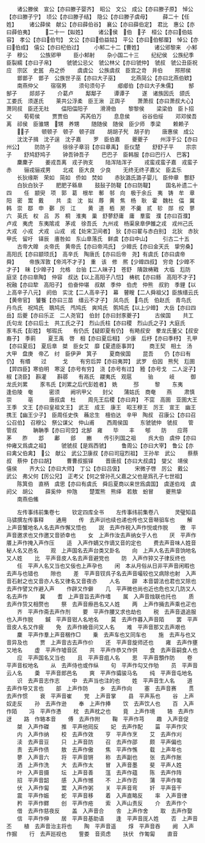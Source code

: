 <!-- { "loadSidebar": true } -->
　　诸公滕侯　宣公【亦曰滕子婴齐】　昭公　文公　成公【亦曰滕子原】　悼公【亦曰滕子宁】　顷公【亦曰滕子结】　隐公【亦曰滕子虞母】
　　薛二十【任姓】
　　诸公薛侯　献公【亦曰薛伯谷】　襄公【亦曰薛伯定】　君比　惠公【亦曰薛伯夷】
　　二十一【姒姓】
　　诸公侯　伯　子　桓公【亦曰伯姑容】　孝公【亦曰伯匄】　文公【亦曰伯益姑】　平公【亦曰伯郁厘】　悼公【亦曰伯成】　僖公【亦曰杞伯过】
　　小邾二十二【曹姓】
　　诸公郳黎来　小邾子　穆公
　　公族郳甲
　　臣小邾射
　　杂小国二十三
　　纪纪侯　公族纪季　臣裂繻【亦曰子帛】
　　虢虢公忌父　虢公林父【亦曰虢仲】　虢叔　虢公丑臣祝应　宗区　史嚚　舟之侨
　　虞虞公　公族虞叔　臣宫之竒　井伯
　　邢邢侯
　　鄫鄫子　鄫子　公族世子巫【亦曰大子巫】
　　北燕简公【亦曰北燕伯欵】
　　南燕仲父
　　宿宿男
　　须句须句子
　　郕郕伯【亦曰大子朱儒】
　　郜郜子
　　郯郯子
　　介葛卢
　　鄅鄅子
　　谭谭子
　　遂　诸族因氏　颌氏　工娄氏　须遂氏
　　莱共公浮柔　臣王湫　正舆子
　　萧萧叔【亦曰萧叔大心】　萧同叔　臣还无社
　　偪阳偪阳子
　　滑滑伯
　　黎黎侯
　　梁梁伯　臣卜招父
　　荀荀侯
　　贾贾伯
　　芮芮伯万
　　息息侯
　　谷谷伯绥
　　邓邓侯吾离　祁侯　臣骓甥　甥　养甥
　　随随侯　随侯　臣少师　季梁
　　赖赖子
　　子
　　顿顿子　顿子　顿子牂
　　胡胡子髠　胡子豹
　　唐惠侯　成公
　　沈沈子揖　沈子逞　沈子嘉
　　罗　臣伯嘉
　　夔夔子
　　州淳于公【亦曰州公】
　　防防子
　　徐徐子章羽【亦曰章禹】　臣仪楚
　　舒舒子平
　　宗宗子
　　舒鸠舒鸠子
　　钟吾钟吾子
　　巴巴子　臣韩服【亦曰巴行人　巴客】
　　麇麇子
　　姜戎吾离　戎子驹支
　　陆浑陆浑子
　　戎蛮戎蛮子嘉　戎蛮子赤
　　骊戎骊戎男
　　北戎　臣大良　少良
　　无终无终子嘉父　臣孟乐
　　长狄缘斯　荣如　简如　侨如　焚如
　　赤狄潞氏潞子婴儿　臣仲章　酆舒
　　白狄白狄子
　　肥肥子緜臯
　　鼓鼔子防鞮【亦曰防鞮】
　　国名补遗二十四
　　任　颛臾　项　郭　葛　根牟　鄟　邿　向　极于余丘　夷　铸　牟　章　阳　密　鬻　戴
　　共　圭　沈　姒　蓐　黄　焦　杨　耿　霍　魏杜　偪　冀　韩　崇　鄀　申　鄾　厉　江
　　黄　道　栢　房　不羹　贰　轸　郧　绞　蓼六　英氏　权　吕　苏　桐　淮夷　巢　舒蓼舒庸　庸　羣蛮　濮【亦曰百濮】　卢戎　夷虎　东夷隂戎　茅戎　徐吾氏　九州戎　杨渠泉臯伊雒之戎　戎州己氏　大戎　小戎　犬戎　山戎　戎【处宋卫间者】　狄【亦曰翟与赤白别】　北狄　赤狄甲氏　留吁　铎辰　廧咎如　东山臯落氏　鲜虞【亦曰中山】
　　引古二十五
　　古帝大皥　炎帝氏　黄帝氏【亦曰帝鸿氏】　少皥氏【亦曰金天氏　挚穷桑】　高阳氏【亦曰颛顼氏】　高辛氏　陶唐氏【亦曰后帝　尧】有虞氏【亦曰虞帝　舜】
　　帝族浑敦【帝鸿不才子】　重　该　修　熈【少皥四叔】　穷竒【少皥不才子】　昧【少皥子】　允格　台骀【二人昧子】　苍舒　隤敳梼戭　大临　尨防　庭坚【亦曰臯陶】　仲容　叔达【以上高阳子八恺】　梼杌【亦曰鲧　高阳不才子】　祝融【亦曰犂　高阳子】　伯奋仲堪　叔献　季仲　伯虎　仲熊　叔豹　季貍【以上高辛子八元】　阏伯　实沈【二人高辛子】　幕　瞽瞍【二人舜祖父】臣族缙云氏【黄帝官】　饕餮【亦曰三苗　缙云不才子】　凤鸟氏　鸟氏　伯赵氏　青鸟氏　丹鸟氏　祝鸠氏　鵈鸠氏　鸤鸠氏　爽鸠氏　鹘鸠氏【以上少皥】　大岳【亦曰四岳】后夔【亦曰乐正　二人尧官】　伯封【亦曰封豕夔子】
　　古侯国
　　共工氏句龙【亦曰后土　共工氏之子】　烈山氏柱【亦曰稷　烈山氏之子】大庭氏　　豕韦氏【彭姓】　郇瑕氏　　有仍氏【疑即夏有仍】　有飏叔安　豢龙氏董父【叔安裔子】　季萴
　　夏王禹　啓　相【亦曰夏后相】　少康　后杼【亦曰季杼】　孔甲【亦曰夏后】　夏后臯　桀　臣女艾　靡【夏遗臣事羿】
　　商王契　相土　汤　大甲　盘庚　帝乙　纣　臣伊尹　箕子
　　夏商侯国
　　昆吾　　仍【亦曰有仍】　有缗　　过　　　戈
　　有穷后羿【亦曰夷羿】　武罗　伯因　熊髠　尨圉【羿四臣】寒伯明　寒浞【亦号有穷】　浇【亦号有过】　豷【亦号戈　二人浞子】　椒【浇臣】　斟灌　　斟鄩　　有鬲氏　鬷夷氏　观扈　　　骀　　　岐　　　御龙氏刘累
　　豕韦氏【刘累之后代彭姓者】　姺　　　邳　　　黎
　　东夷　　逢伯陵　奄　　　密须　　阙巩甲父　　封父　　蒲姑氏　商奄　　燕
　　肃慎　　崇　　　亳　　　唐叔虞　杜
　　周先王后稷【亦曰弃】　不窋　高圉　亚圉大王　王季　文王【亦曰皇祖文王】　武王　成王　康王　昭王穆王　厉王　宣王　幽王　携王【幽王少子】　臣周任史佚　蘓忿生　檀伯达　辛甲　陶叔　召康公【亦曰召公召伯】　召穆公　祭公谋父　仲山甫
　　西周侯国
　　东虢虢仲　虢叔　　管管叔　　　聃聃季【亦曰司空】北郜　雍　　毕　　丰　　郇　　防　　应蒋　　茅　　胙　　邶　　鄘　　郐　　豳
　　传引列国之祖
　　呉大伯　虞仲【亦曰仲雍又爲虞之祖】
　　虢虢叔【是爲西虢】
　　鲁周公【亦曰大宰】　鲁公【亦曰禽父伯禽】　公　献公　武公卫康叔【亦曰司寇烈祖】　王孙牟　武公
　　蔡蔡叔　蔡仲【亦曰胡】
　　曹曹叔振铎
　　晋唐叔【亦曰大叔虞】　燮父　靖侯　僖侯
　　齐大公【亦曰大师】　丁公【亦曰吕伋】
　　宋微子啓　厉公　戴公　武公　弗父何【厉公兄】　正考父【何之曾孙孔父嘉之父也是爲孔子七世祖】
　　陈箕伯　直柄　虞思【亦曰有虞氏　舜后夏商以来世爲虞国】　虞遂伯戏　虞阏父　胡公
　　薛奚仲　仲虺
　　楚鬻熊　熊绎　若敖　蚡冒
　　夔熊挚
　　南燕伯鯈

　　左传事纬前集卷七
　　钦定四库全书
　　左传事纬前集卷八　　　灵璧知县马骕撰左传事释
　　通用
　　传　去声训也续也递也传也又音啭驲车也
　　解　上声音蟹地名人名去声作懈又悟也
　　説　去声作税入声作悦或作脱
　　徼　平声音邀求也又作邀又音骄幸也
　　女　上声作汝去声纳女于人也
　　厌　平声作餍上声作掩入声作压
　　适　入声作嫡又作谪又音的定也
　　费去声音味人姓音秘人名又邑名
　　观　上声国名去声台类又卦名
　　向　上声人名去声音饷地名又人姓
　　比　平声音皮人名去声音避党也
　　防　入声作猝又子律反终也
　　任　平声人名又当也又佞也上声孕也
　　闲　本从月俗从日非平声音闲暇也去声与也错也
　　隙也
　　差　平声音钗呉子名去声音嘬较也又病除也射　入声音石射之也又音亦人名又律名又音夜亦
　　人名
　　辟　本音碧法也君也又除也去声作譬又作避入声
　　作辟又作僻
　　几　平声微也尚也近也危也又几防又人名去声作
　　冀
　　耆　上声音旨去声作嗜
　　属　入声音烛联也托也
　　质　去声作贽又相赘也
　　祭　去声音瘵邑名又人姓
　　两　上声作掚去声乘也疋也
　　齐　平声作斋去声作剂
　　要　平声作腰又求也劫也
　　税　去声音退追服也入声作脱
　　鍼　平声音钳人名地名
　　莫　去声作暮入声音陌
　　罢　平声音皮人名又作疲
　　免　去声作絻音问又人名
　　难　平声音那又去声艰也
　　麇　平声作羣上声音稇作□
　　乗　去声车也又同车也
　　施　去声与也又音异及也
　　贾　上声音古去声作价
　　还　平声音旋师还也
　　雍　去声作壅又地名
　　虚　平声作墟音区
　　共　平声作恭又作供
　　食　去声音嗣食人也
　　应　平声国名又当也
　　且　平声音疽人名
　　思　平声音顋作防
　　卷　平声音权地名
　　从　去声侍也或作纵
　　句　平声作勾又作劬
　　员　平声音云人名
　　羮　平声音郎邑名
　　爽　平声作骦骏马名
　　纯　平声音屯地名
　　识　去声音志作志
　　中　去声当也注的也
　　姓　平声音生人名
　　道　去声作导又言也
　　部　上声作防
　　乡　去声作向
　　塞　去声音赛
　　贯　去声作惯
　　衰　平声音崔
　　党　上声音掌
　　县　平声系也
　　谷　上声奴走反
　　孙　去声作逊
　　奉　上声作捧
　　饮　去声饮人也
　　百　入声作陌
　　冯　平声作慿
　　枕　去声枕之也
　　竟　上声作境
　　辂　去声作迓
　　路　作辂本音
　　傅　去声作附
　　鞠　平声作芎
　　趣　入声音促
　　桀　入声作磔
　　推　平声他囘反
　　妃　去声作配
　　菑　平声作灾
　　内　入声作纳
　　校　去声作效
　　亨　平声作烹
　　艾　去声作刈
　　渎　去声音豆
　　只　上声音防
　　召　去声作邵
　　颇　平声偏也
　　责　去声作债
　　敖　去声作傲
　　焦　平声作憔
　　载　上声年也
　　蓼　入声音六
　　将　平声音锵
　　称　去声副也
　　张　去声作胀
　　洒　上声作洗
　　大　去声作太
　　冒　入声音墨
　　斐　平声人姓
　　叶　入声音摄
　　坛　上声音善
　　蕰　去声作蕴
　　陈　去声作阵
　　招　平声音韶
　　感　入声作憾
　　不　上声作否
　　蒲　平声作匍
　　伏　入声作匐
　　鬻　入声作粥
　　关　平声音弯
　　奸　平声音干
　　震　平声作娠
　　蛇　平声音移
　　着　入声直略反
　　率　入声音律
　　矜　平声作鳏
　　创　平声作疮
　　索　入声山责反
　　介　去声作个
　　借　去声作慈夜反
　　盖　入声音合
　　舎　上声作舍
　　取　去声作娶
　　信　平声作伸
　　居　平声音基助语
　　逢　平声音厐人姓
　　否　上声音丕
　　植　去声音治主将也
　　陶　平声音遥
　　焞　平声音吞
　　阙　入声作掘
　　行　去声廵视也
　　訾娄　音资虑
　　扶伏　作匍匐
　　直音
